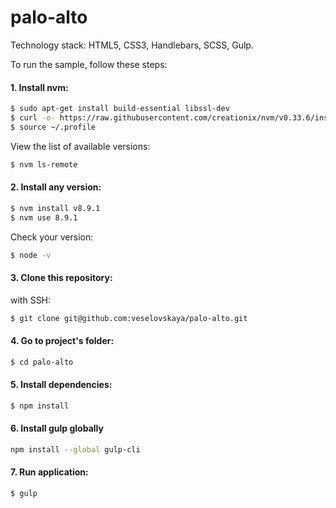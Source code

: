 # palo-alto

Technology stack: HTML5, CSS3, Handlebars, SCSS, Gulp.

To run the sample, follow these steps:

#### 1. Install nvm:

```sh
$ sudo apt-get install build-essential libssl-dev
$ curl -o- https://raw.githubusercontent.com/creationix/nvm/v0.33.6/install.sh | bash
$ source ~/.profile
```

View the list of available versions:

```sh
$ nvm ls-remote
```

#### 2. Install any version:

```sh
$ nvm install v8.9.1
$ nvm use 8.9.1
```

Check your version:

```sh
$ node -v
```

#### 3. Clone this repository:

with SSH:

```sh
$ git clone git@github.com:veselovskaya/palo-alto.git
```

#### 4. Go to project's folder:

```sh
$ cd palo-alto
```

#### 5. Install dependencies:

```sh
$ npm install
```

#### 6. Install gulp globally

```sh
npm install --global gulp-cli
```

#### 7. Run application:

```sh
$ gulp
```
